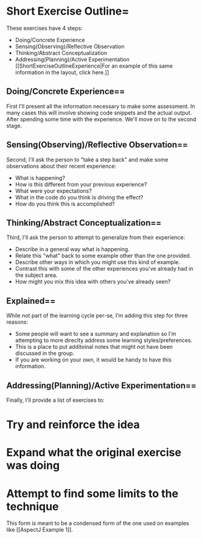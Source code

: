 # Short Exercise Outline=
These exercises have 4 steps:
* Doing/Concrete Experience
* Sensing(Observing)/Reflective Observation
* Thinking/Abstract Conceptualization
* Addressing(Planning)/Active Experimentation
[[ShortExerciseOutlineExperience|For an example of this same information in the layout, click here.]]

## Doing/Concrete Experience==
First I'll present all the information necessary to make some assessment. In many cases this will involve showing code snippets and the actual output. After spending some time with the experience. We'll move on to the second stage.

## Sensing(Observing)/Reflective Observation==
Second, I'll ask the person to "take a step back" and make some observations about their recent experience:
* What is happening?
* How is this different from your previous experience?
* What were your expectations?
* What in the code do you think is driving the effect?
* How do you think this is accomplished?

## Thinking/Abstract Conceptualization==
Third, I'll ask the person to attempt to generalize from their experience:
* Describe in a general way what is happening.
* Relate this "what" back to some example other than the one provided.
* Describe other ways in which you might use this kind of example.
* Contrast this with some of the other experiences you've already had in the subject area.
* How might you mix this idea with others you've already seen?

## Explained==
While not part of the learning cycle per-se, I'm adding this step for three reasons:
* Some people will want to see a summary and explanation so I'm attempting to more direclty address some learning styles/preferences.
* This is a place to put additoinal notes that might not have been discussed in the group.
* If you are working on your own, it would be handy to have this information.

## Addressing(Planning)/Active Experimentation==
Finally, I'll provide a list of exercises to:
# Try and reinforce the idea
# Expand what the original exercise was doing
# Attempt to find some limits to the technique

This form is meant to be a condensed form of the one used on examples like [[AspectJ Example 1]].